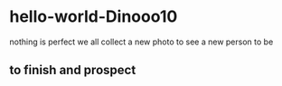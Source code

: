 # hello-world-Dinooo10
nothing is perfect we all collect a new photo to see a new person to be
## to finish and prospect 
